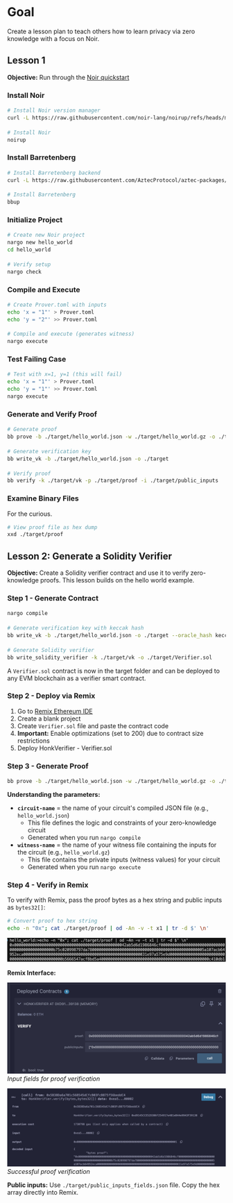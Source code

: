 # Goal

Create a lesson plan to teach others how to learn privacy via zero knowledge with a focus on Noir.

## Lesson 1

**Objective:** Run through the [Noir quickstart](https://noir-lang.org/docs/getting_started/quick_start)

### Install Noir

```bash
# Install Noir version manager
curl -L https://raw.githubusercontent.com/noir-lang/noirup/refs/heads/main/install | bash

# Install Noir
noirup
```

### Install Barretenberg

```bash
# Install Barretenberg backend
curl -L https://raw.githubusercontent.com/AztecProtocol/aztec-packages/refs/heads/master/barretenberg/bbup/install | bash

# Install Barretenberg
bbup
```

### Initialize Project

```bash
# Create new Noir project
nargo new hello_world
cd hello_world

# Verify setup
nargo check
```

### Compile and Execute

```bash
# Create Prover.toml with inputs
echo 'x = "1"' > Prover.toml
echo 'y = "2"' >> Prover.toml

# Compile and execute (generates witness)
nargo execute
```

### Test Failing Case

```bash
# Test with x=1, y=1 (this will fail)
echo 'x = "1"' > Prover.toml
echo 'y = "1"' >> Prover.toml
nargo execute
```

### Generate and Verify Proof

```bash
# Generate proof
bb prove -b ./target/hello_world.json -w ./target/hello_world.gz -o ./target

# Generate verification key
bb write_vk -b ./target/hello_world.json -o ./target

# Verify proof
bb verify -k ./target/vk -p ./target/proof -i ./target/public_inputs
```

### Examine Binary Files

For the curious.

```bash
# View proof file as hex dump
xxd ./target/proof
```

## Lesson 2: Generate a Solidity Verifier

**Objective:** Create a Solidity verifier contract and use it to verify zero-knowledge proofs. This lesson builds on the hello world example.

### Step 1 - Generate Contract

```bash
nargo compile

# Generate verification key with keccak hash
bb write_vk -b ./target/hello_world.json -o ./target --oracle_hash keccak

# Generate Solidity verifier
bb write_solidity_verifier -k ./target/vk -o ./target/Verifier.sol
```

A `Verifier.sol` contract is now in the target folder and can be deployed to any EVM blockchain as a verifier smart contract.

### Step 2 - Deploy via Remix

1. Go to [Remix Ethereum IDE](https://remix.ethereum.org/)
2. Create a blank project
3. Create `Verifier.sol` file and paste the contract code
4. **Important:** Enable optimizations (set to 200) due to contract size restrictions
5. Deploy HonkVerifier - Verifier.sol

### Step 3 - Generate Proof

```bash
bb prove -b ./target/hello_world.json -w ./target/hello_world.gz -o ./target --oracle_hash keccak --output_format bytes_and_fields
```

**Understanding the parameters:**

- **`circuit-name`** = the name of your circuit's compiled JSON file (e.g., `hello_world.json`)
  - This file defines the logic and constraints of your zero-knowledge circuit
  - Generated when you run `nargo compile`
- **`witness-name`** = the name of your witness file containing the inputs for the circuit (e.g., `hello_world.gz`)
  - This file contains the private inputs (witness values) for your circuit
  - Generated when you run `nargo execute`

### Step 4 - Verify in Remix

To verify with Remix, pass the proof bytes as a hex string and public inputs as `bytes32[]`:

```bash
# Convert proof to hex string
echo -n "0x"; cat ./target/proof | od -An -v -t x1 | tr -d $' \n'
```

![Proof generation output](./hello_world/proofsample.png)

**Remix Interface:**

![Remix input fields](./hello_world/remixinput.png)
_Input fields for proof verification_

![Successful verification](./hello_world/remixoutput.png)
_Successful proof verification_

**Public inputs:** Use `./target/public_inputs_fields.json` file. Copy the hex array directly into Remix.
